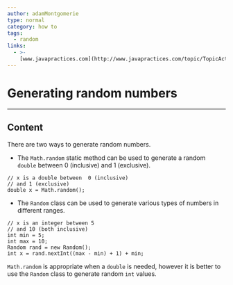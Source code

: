 ```yaml
---
author: adamMontgomerie
type: normal
category: how to
tags:
  - random
links:
  - >-
    [www.javapractices.com](http://www.javapractices.com/topic/TopicAction.do?Id=62){website}
---
```


# Generating random numbers


---

## Content

There are two ways to generate random numbers.

- The `Math.random` static method can be used to generate a random `double` between 0  (inclusive) and 1 (exclusive).

```plain-text
// x is a double between  0 (inclusive)
// and 1 (exclusive)
double x = Math.random();
```

- The `Random` class can be used to generate various types of numbers in different ranges.

```plain-text
// x is an integer between 5 
// and 10 (both inclusive)
int min = 5;
int max = 10;
Random rand = new Random();
int x = rand.nextInt((max - min) + 1) + min;
```

`Math.random` is appropriate when a `double` is needed, however it is better to use the `Random` class to generate random `int` values.
